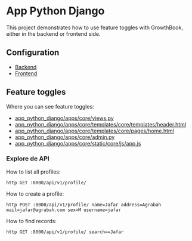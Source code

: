 # App Python Django

This project demonstrates how to use feature toggles with GrowthBook, either in the backend or frontend side.

## Configuration

- [Backend](./.env.development)
- [Frontend](./app_python_django/apps/core/static/core/js/app.js)

## Feature toggles

Where you can see feature toggles:

- [app_python_django/apps/core/views.py](./app_python_django/apps/core/views.py)
- [app_python_django/apps/core/templates/core/templates/header.html](./app_python_django/apps/core/templates/core/templates/header.html)
- [app_python_django/apps/core/templates/core/pages/home.html](./app_python_django/apps/core/templates/core/pages/home.html)
- [app_python_django/apps/core/admin.py](./app_python_django/apps/core/admin.py)
- [app_python_django/apps/core/static/core/js/app.js](./app_python_django/apps/core/static/core/js/app.js)

### Explore de API

How to list all profiles:

    http GET :8000/api/v1/profile/

How to create a profile:

    http POST :8000/api/v1/profile/ name=Jafar address=Agrabah mail=jafar@agrabah.com sex=M username=jafar

How to find records:

    http GET :8000/api/v1/profile/ search==Jafar

